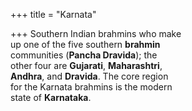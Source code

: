 +++
title = "Karnata"

+++
Southern Indian brahmins who make  
up one of the five southern **brahmin**  
communities (**Pancha Dravida**); the  
other four are **Gujarati**, **Maharashtri**,  
**Andhra**, and **Dravida**. The core region  
for the Karnata brahmins is the modern  
state of **Karnataka**.